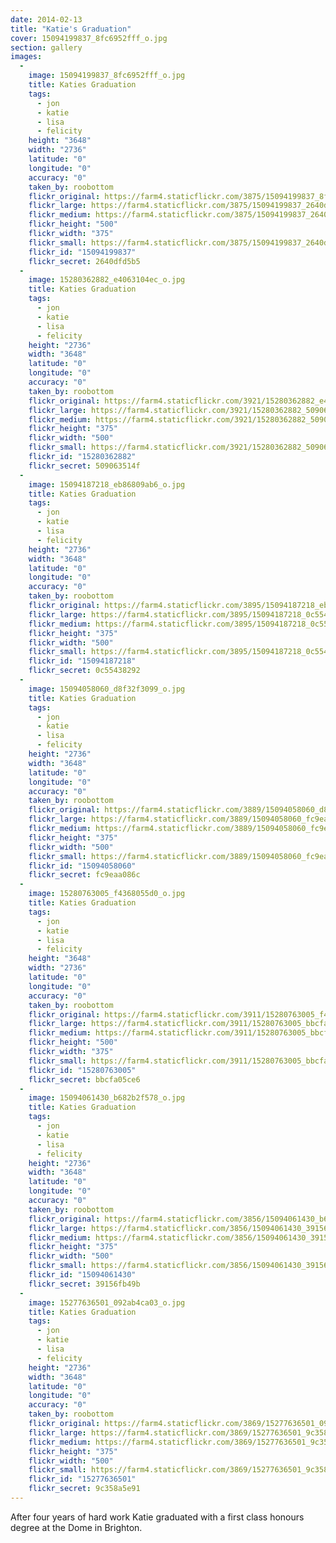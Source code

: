 ```yaml
---
date: 2014-02-13
title: "Katie's Graduation"
cover: 15094199837_8fc6952fff_o.jpg
section: gallery
images:
  - 
    image: 15094199837_8fc6952fff_o.jpg
    title: Katies Graduation
    tags:
      - jon
      - katie
      - lisa
      - felicity
    height: "3648"
    width: "2736"
    latitude: "0"
    longitude: "0"
    accuracy: "0"
    taken_by: roobottom
    flickr_original: https://farm4.staticflickr.com/3875/15094199837_8fc6952fff_o.jpg
    flickr_large: https://farm4.staticflickr.com/3875/15094199837_2640dfd5b5_b.jpg
    flickr_medium: https://farm4.staticflickr.com/3875/15094199837_2640dfd5b5.jpg
    flickr_height: "500"
    flickr_width: "375"
    flickr_small: https://farm4.staticflickr.com/3875/15094199837_2640dfd5b5_m.jpg
    flickr_id: "15094199837"
    flickr_secret: 2640dfd5b5
  - 
    image: 15280362882_e4063104ec_o.jpg
    title: Katies Graduation
    tags:
      - jon
      - katie
      - lisa
      - felicity
    height: "2736"
    width: "3648"
    latitude: "0"
    longitude: "0"
    accuracy: "0"
    taken_by: roobottom
    flickr_original: https://farm4.staticflickr.com/3921/15280362882_e4063104ec_o.jpg
    flickr_large: https://farm4.staticflickr.com/3921/15280362882_509063514f_b.jpg
    flickr_medium: https://farm4.staticflickr.com/3921/15280362882_509063514f.jpg
    flickr_height: "375"
    flickr_width: "500"
    flickr_small: https://farm4.staticflickr.com/3921/15280362882_509063514f_m.jpg
    flickr_id: "15280362882"
    flickr_secret: 509063514f
  - 
    image: 15094187218_eb86809ab6_o.jpg
    title: Katies Graduation
    tags:
      - jon
      - katie
      - lisa
      - felicity
    height: "2736"
    width: "3648"
    latitude: "0"
    longitude: "0"
    accuracy: "0"
    taken_by: roobottom
    flickr_original: https://farm4.staticflickr.com/3895/15094187218_eb86809ab6_o.jpg
    flickr_large: https://farm4.staticflickr.com/3895/15094187218_0c55438292_b.jpg
    flickr_medium: https://farm4.staticflickr.com/3895/15094187218_0c55438292.jpg
    flickr_height: "375"
    flickr_width: "500"
    flickr_small: https://farm4.staticflickr.com/3895/15094187218_0c55438292_m.jpg
    flickr_id: "15094187218"
    flickr_secret: 0c55438292
  - 
    image: 15094058060_d8f32f3099_o.jpg
    title: Katies Graduation
    tags:
      - jon
      - katie
      - lisa
      - felicity
    height: "2736"
    width: "3648"
    latitude: "0"
    longitude: "0"
    accuracy: "0"
    taken_by: roobottom
    flickr_original: https://farm4.staticflickr.com/3889/15094058060_d8f32f3099_o.jpg
    flickr_large: https://farm4.staticflickr.com/3889/15094058060_fc9eaa086c_b.jpg
    flickr_medium: https://farm4.staticflickr.com/3889/15094058060_fc9eaa086c.jpg
    flickr_height: "375"
    flickr_width: "500"
    flickr_small: https://farm4.staticflickr.com/3889/15094058060_fc9eaa086c_m.jpg
    flickr_id: "15094058060"
    flickr_secret: fc9eaa086c
  - 
    image: 15280763005_f4368055d0_o.jpg
    title: Katies Graduation
    tags:
      - jon
      - katie
      - lisa
      - felicity
    height: "3648"
    width: "2736"
    latitude: "0"
    longitude: "0"
    accuracy: "0"
    taken_by: roobottom
    flickr_original: https://farm4.staticflickr.com/3911/15280763005_f4368055d0_o.jpg
    flickr_large: https://farm4.staticflickr.com/3911/15280763005_bbcfa05ce6_b.jpg
    flickr_medium: https://farm4.staticflickr.com/3911/15280763005_bbcfa05ce6.jpg
    flickr_height: "500"
    flickr_width: "375"
    flickr_small: https://farm4.staticflickr.com/3911/15280763005_bbcfa05ce6_m.jpg
    flickr_id: "15280763005"
    flickr_secret: bbcfa05ce6
  - 
    image: 15094061430_b682b2f578_o.jpg
    title: Katies Graduation
    tags:
      - jon
      - katie
      - lisa
      - felicity
    height: "2736"
    width: "3648"
    latitude: "0"
    longitude: "0"
    accuracy: "0"
    taken_by: roobottom
    flickr_original: https://farm4.staticflickr.com/3856/15094061430_b682b2f578_o.jpg
    flickr_large: https://farm4.staticflickr.com/3856/15094061430_39156fb49b_b.jpg
    flickr_medium: https://farm4.staticflickr.com/3856/15094061430_39156fb49b.jpg
    flickr_height: "375"
    flickr_width: "500"
    flickr_small: https://farm4.staticflickr.com/3856/15094061430_39156fb49b_m.jpg
    flickr_id: "15094061430"
    flickr_secret: 39156fb49b
  - 
    image: 15277636501_092ab4ca03_o.jpg
    title: Katies Graduation
    tags:
      - jon
      - katie
      - lisa
      - felicity
    height: "2736"
    width: "3648"
    latitude: "0"
    longitude: "0"
    accuracy: "0"
    taken_by: roobottom
    flickr_original: https://farm4.staticflickr.com/3869/15277636501_092ab4ca03_o.jpg
    flickr_large: https://farm4.staticflickr.com/3869/15277636501_9c358a5e91_b.jpg
    flickr_medium: https://farm4.staticflickr.com/3869/15277636501_9c358a5e91.jpg
    flickr_height: "375"
    flickr_width: "500"
    flickr_small: https://farm4.staticflickr.com/3869/15277636501_9c358a5e91_m.jpg
    flickr_id: "15277636501"
    flickr_secret: 9c358a5e91
---
```

After four years of hard work Katie graduated with a first class honours degree at the Dome in Brighton.